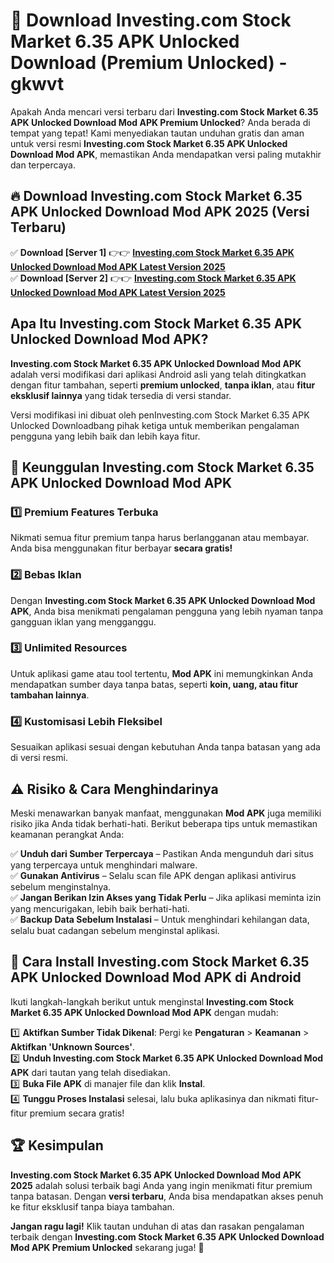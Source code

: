 # 🎯 Download Investing.com Stock Market 6.35 APK Unlocked Download (Premium Unlocked) -  gkwvt

Apakah Anda mencari versi terbaru dari **Investing.com Stock Market 6.35 APK Unlocked Download Mod APK Premium Unlocked**? Anda berada di tempat yang tepat! Kami menyediakan tautan unduhan gratis dan aman untuk versi resmi **Investing.com Stock Market 6.35 APK Unlocked Download Mod APK**, memastikan Anda mendapatkan versi paling mutakhir dan terpercaya.

## 🔥 Download Investing.com Stock Market 6.35 APK Unlocked Download Mod APK 2025 (Versi Terbaru)

✅ **Download [Server 1]** 👉👉 [**Investing.com Stock Market 6.35 APK Unlocked Download Mod APK Latest Version 2025**](https://momento.my/?title=Investing.com_Stock_Market_6.35_APK_Unlocked_Download)  
✅ **Download [Server 2]** 👉👉 [**Investing.com Stock Market 6.35 APK Unlocked Download Mod APK Latest Version 2025**](https://momento.my/?title=Investing.com_Stock_Market_6.35_APK_Unlocked_Download)  

## Apa Itu Investing.com Stock Market 6.35 APK Unlocked Download Mod APK?

**Investing.com Stock Market 6.35 APK Unlocked Download Mod APK** adalah versi modifikasi dari aplikasi Android asli yang telah ditingkatkan dengan fitur tambahan, seperti **premium unlocked**, **tanpa iklan**, atau **fitur eksklusif lainnya** yang tidak tersedia di versi standar.

Versi modifikasi ini dibuat oleh penInvesting.com Stock Market 6.35 APK Unlocked Downloadbang pihak ketiga untuk memberikan pengalaman pengguna yang lebih baik dan lebih kaya fitur.

## 🎯 Keunggulan Investing.com Stock Market 6.35 APK Unlocked Download Mod APK

### 1️⃣ Premium Features Terbuka
Nikmati semua fitur premium tanpa harus berlangganan atau membayar. Anda bisa menggunakan fitur berbayar **secara gratis!**

### 2️⃣ Bebas Iklan
Dengan **Investing.com Stock Market 6.35 APK Unlocked Download Mod APK**, Anda bisa menikmati pengalaman pengguna yang lebih nyaman tanpa gangguan iklan yang mengganggu.

### 3️⃣ Unlimited Resources
Untuk aplikasi game atau tool tertentu, **Mod APK** ini memungkinkan Anda mendapatkan sumber daya tanpa batas, seperti **koin, uang, atau fitur tambahan lainnya**.

### 4️⃣ Kustomisasi Lebih Fleksibel
Sesuaikan aplikasi sesuai dengan kebutuhan Anda tanpa batasan yang ada di versi resmi.

## ⚠️ Risiko & Cara Menghindarinya

Meski menawarkan banyak manfaat, menggunakan **Mod APK** juga memiliki risiko jika Anda tidak berhati-hati. Berikut beberapa tips untuk memastikan keamanan perangkat Anda:

✅ **Unduh dari Sumber Terpercaya** – Pastikan Anda mengunduh dari situs yang terpercaya untuk menghindari malware.  
✅ **Gunakan Antivirus** – Selalu scan file APK dengan aplikasi antivirus sebelum menginstalnya.  
✅ **Jangan Berikan Izin Akses yang Tidak Perlu** – Jika aplikasi meminta izin yang mencurigakan, lebih baik berhati-hati.  
✅ **Backup Data Sebelum Instalasi** – Untuk menghindari kehilangan data, selalu buat cadangan sebelum menginstal aplikasi.

## 📌 Cara Install Investing.com Stock Market 6.35 APK Unlocked Download Mod APK di Android

Ikuti langkah-langkah berikut untuk menginstal **Investing.com Stock Market 6.35 APK Unlocked Download Mod APK** dengan mudah:

1️⃣ **Aktifkan Sumber Tidak Dikenal**: Pergi ke **Pengaturan** > **Keamanan** > **Aktifkan 'Unknown Sources'**.  
2️⃣ **Unduh Investing.com Stock Market 6.35 APK Unlocked Download Mod APK** dari tautan yang telah disediakan.  
3️⃣ **Buka File APK** di manajer file dan klik **Instal**.  
4️⃣ **Tunggu Proses Instalasi** selesai, lalu buka aplikasinya dan nikmati fitur-fitur premium secara gratis!

## 🏆 Kesimpulan

**Investing.com Stock Market 6.35 APK Unlocked Download Mod APK 2025** adalah solusi terbaik bagi Anda yang ingin menikmati fitur premium tanpa batasan. Dengan **versi terbaru**, Anda bisa mendapatkan akses penuh ke fitur eksklusif tanpa biaya tambahan.

**Jangan ragu lagi!** Klik tautan unduhan di atas dan rasakan pengalaman terbaik dengan **Investing.com Stock Market 6.35 APK Unlocked Download Mod APK Premium Unlocked** sekarang juga! 🚀
